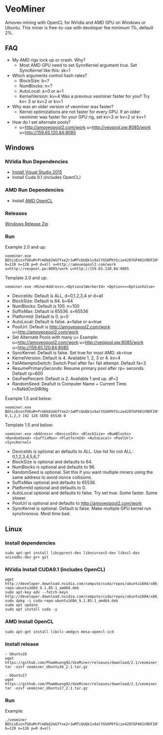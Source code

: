 # VeoMiner
Amoveo mining with OpenCL for NVidia and AMD GPU on Windows or Ubuntu. This miner is free-to-use with developer fee minimum 1%, default 2%.

## FAQ
* My AMD rigs lock up or crash. Why?
  - Most AMD GPU need to set SyncKernel argument true. Set SyncKernel like this: sk=1
* Which arguments control hash rates?
  - BlockSize: b=?
  - NumBlocks: n=?
  - AutoLocal: a=0 or a=1
  - KernelVersion: kv=4 Was a previous veominer faster for you? Try kv= 3 or kv=2 or kv=1
* Why was an older version of veominer was faster?
  - Kernel optimizations are not faster for every GPU. If an older veominer was faster for your GPU rig, set kv=3 or kv=2 or kv=1
* How do I set alternate pools?
  - u=http://amoveopool2.com/work u=http://veopool.pw:8085/work u=http://159.65.120.84:8085

## Windows

### NVidia Run Dependencies
* [Install Visual Studio 2015](https://www.visualstudio.com/vs/older-downloads/)
* Install Cuda 9.1 (includes OpenCL)

### AMD Run Dependencies
* Install [AMD OpenCL](https://support.amd.com/en-us/kb-articles/Pages/OpenCL2-Driver.aspx)

### Releases

   [Windows Release Zip](https://github.com/PhamHuong92/VeoMiner/releases)


### Run

Example 2.0 and up:
```
veominer.exe BEhisEvznTU6uM+PrmOk62mGfYxe2rJwMTcbUQk1v9alYGS6PKYSczo4297GP401V9DF20YRzaGUYguK3lapWE4= b=128 n=128 p=0 d=all u=http://amoveopool2.com/work u=http://veopool.pw:8085/work u=http://159.65.120.84:8085
```

Template 2.0 and up:
```
veominer.exe <MinerAddress>.<OptionalWorkerId> <Option>=<OptionValue>
```
* DeviceIds: Default is ALL, d=0,1,2,3,4 or d=all
* BlockSize: Default is 64. b=64
* NumBlocks: Default is 100. n=100
* SuffixMax: Default is 65536. s=65536
* PlatformId: Default is 0. p=0
* AutoLocal: Default is false. a=false or a=true
* PoolUrl: Default is http://amoveopool2.com/work   u=http://amoveopool2.com/work
* Set Alternate Pools with many u= Example: u=http://amoveopool2.com/work u=http://veopool.pw:8085/work u=http://159.65.120.84:8085
* SyncKernel: Default is false. Set true for most AMD. sk=true
* KernelVersion: Default is 4. Available 1, 2, 3 or 4. kv=4
* FailAttemptsSwitch: Switch Pool after fa= fail attempt. Default fa=3
* ResumePrimarySeconds: Resume primary pool after rp= seconds. Default rp=600
* DevFeePercent: Default is 2. Available 1 and up. df=2
* RandomSeed: Deafult is Computer Name + Current Time. r=RaNdOmStRiNg

Example 1.5 and below:
```
veominer.exe BEhisEvznTU6uM+PrmOk62mGfYxe2rJwMTcbUQk1v9alYGS6PKYSczo4297GP401V9DF20YRzaGUYguK3lapWE4= 0,1,2,3 192 128 SEED 65536 0
```

Template 1.5 and below:
```
veominer.exe <Address> <DeviceIds> <BlockSize> <NumBlocks> <RandomSeed> <SuffixMax> <PlatformId> <AutoLocal> <PoolUrl> <SyncKernel>
```
* DeviceIds is optional an defaults to ALL. Use list for not ALL: 0,1,2,3,4,5,6,7
* BlockSize is optional and defaults to 64.
* NumBlocks is optional and defaults to 96.
* RandomSeed is optional. Set this if you want multiple miners using the same address to avoid nonce collisions.
* SuffixMax optional and defaults to 65536.
* PlatformId optional and defaults to 0.
* AutoLocal optional and defaults to false. Try set true. Some faster. Some slower.
* PoolUrl is optional and defaults to http://amoveopool2.com/work
* SyncKernel is optional. Default is false. Make multiple GPU kernel run synchronous. Most time bad.

## Linux

### Install dependencies

```
sudo apt-get install libcpprest-dev libncurses5-dev libssl-dev unixodbc-dev g++ git
```

### NVidia Install CUDA9.1 (includes OpenCL)

```
wget http://developer.download.nvidia.com/compute/cuda/repos/ubuntu1604/x86_64/cuda-repo-ubuntu1604_9.1.85-1_amd64.deb
sudo apt-key adv --fetch-keys http://developer.download.nvidia.com/compute/cuda/repos/ubuntu1604/x86_64/7fa2af80.pub
sudo dpkg -i cuda-repo-ubuntu1604_9.1.85-1_amd64.deb
sudo apt update
sudo apt install cuda -y
```

### AMD Install OpenCL
```
sudo apt-get install libclc-amdgcn mesa-opencl-icd
```

### Install release

```
- Ubuntu16
wget https://github.com/PhamHuong92/VeoMiner/releases/download/2.1/veominer_Ubuntu16_2.1.tar.gz
tar -xzvf veominer_Ubuntu16_2.1.tar.gz

- Ubuntu17
wget https://github.com/PhamHuong92/VeoMiner/releases/download/2.1/veominer_Ubuntu17_2.1.tar.gz
tar -xzvf veominer_Ubuntu17_2.1.tar.gz
```

### Run

Example:
```
./veominer BEhisEvznTU6uM+PrmOk62mGfYxe2rJwMTcbUQk1v9alYGS6PKYSczo4297GP401V9DF20YRzaGUYguK3lapWE4= b=128 n=128 p=0 d=all
```
